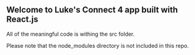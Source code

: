 ## Welcome to Luke's Connect 4 app built with React.js

All of the meaningful code is withing the src folder.

Please note that the node_modules directory is not included in this repo. 
